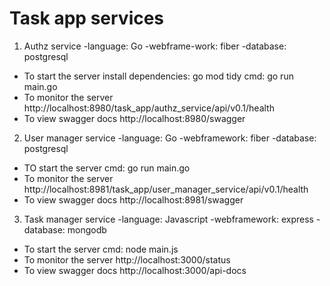 Task app services
================
1. Authz service
    -language: Go
    -webframe-work: fiber
    -database: postgresql

 * To start the server
   install dependencies: go mod tidy
   cmd:    go run main.go
 * To monitor the server
   http://localhost:8980/task_app/authz_service/api/v0.1/health
 * To view swagger docs
   http://localhost:8980/swagger
2. User manager service
     -language: Go
     -webframework: fiber
     -database: postgresql
 * TO start the server
    cmd: go run main.go
 * To monitor the server
   http://localhost:8981/task_app/user_manager_service/api/v0.1/health
 * To view swagger docs
   http://localhost:8981/swagger
3. Task manager service
      -language: Javascript
      -webframework: express
      -database: mongodb
 * To start the server
    cmd: node main.js
* To monitor the server
    http://localhost:3000/status
* To view swagger docs
  http://localhost:3000/api-docs


